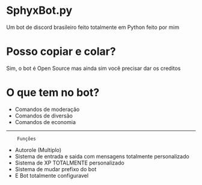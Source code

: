 # SphyxBot.py
Um bot de discord brasileiro feito totalmente em Python feito por mim

# Posso copiar e colar?
Sim, o bot é Open Source mas ainda sim você precisar dar os creditos

# O que tem no bot?

- Comandos de moderação
- Comandos de diversão
- Comandos de economia 
-------------------------
        Funções
- Autorole (Multiplo)
- Sistema de entrada e saida com mensagens totalmente personalizado
- Sistema de XP TOTALMENTE personalizado
- Sistema de mudar prefixo do bot
- E Bot totalmente configuravel


